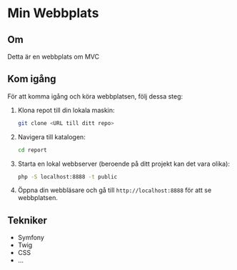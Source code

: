 # Min Webbplats


## Om

Detta är en webbplats om MVC

## Kom igång

För att komma igång och köra webbplatsen, följ dessa steg:

1. Klona repot till din lokala maskin:

    ```bash
    git clone <URL till ditt repo>
    ```

2. Navigera till katalogen:

    ```bash
    cd report
    ```

3. Starta en lokal webbserver (beroende på ditt projekt kan det vara olika):

    ```bash
    php -S localhost:8888 -t public
    ```

4. Öppna din webbläsare och gå till `http://localhost:8888` för att se webbplatsen.

## Tekniker

- Symfony
- Twig
- CSS
- ...



